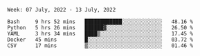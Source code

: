 <!--START_SECTION:waka-->
```text
Week: 07 July, 2022 - 13 July, 2022

Bash     9 hrs 52 mins   ████████████░░░░░░░░░░░░░   48.16 % 
Python   5 hrs 26 mins   ██████▓░░░░░░░░░░░░░░░░░░   26.50 % 
YAML     3 hrs 34 mins   ████▒░░░░░░░░░░░░░░░░░░░░   17.45 % 
Docker   45 mins         █░░░░░░░░░░░░░░░░░░░░░░░░   03.72 % 
CSV      17 mins         ▒░░░░░░░░░░░░░░░░░░░░░░░░   01.46 % 
```
<!--END_SECTION:waka-->
